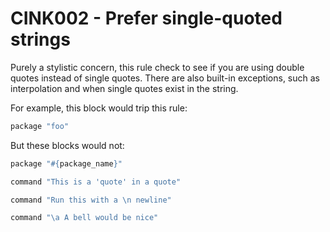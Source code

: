 CINK002 - Prefer single-quoted strings
======================================
Purely a stylistic concern, this rule check to see if you are using double quotes instead of single quotes. There are also built-in exceptions, such as interpolation and when single quotes exist in the string.

For example, this block would trip this rule:

```ruby
package "foo"
```

But these blocks would not:

```ruby
package "#{package_name}"
```

```ruby
command "This is a 'quote' in a quote"
```

```ruby
command "Run this with a \n newline"
```

```ruby
command "\a A bell would be nice"
```
